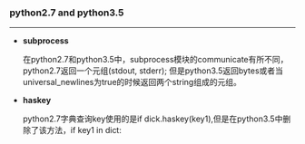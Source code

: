 ### python2.7 and python3.5 

---

- **subprocess**

    在python2.7和python3.5中，subprocess模块的communicate有所不同，python2.7返回一个元组(stdout, stderr); 但是python3.5返回bytes或者当universal_newlines为true的时候返回两个string组成的元组。

- **haskey**

    python2.7字典查询key使用的是if dick.haskey(key1),但是在python3.5中删除了该方法，if key1 in dict: